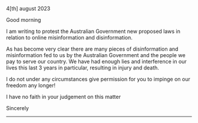 4[th] august 2023

Good morning

I am writing to protest the Australian Government new proposed laws in relation to online
misinformation and disinformation.

As has become very clear there are many pieces of disinformation and misinformation fed to us by
the Australian Government and the people we pay to serve our country. We have had enough lies
and interference in our lives this last 3 years in particular, resulting in injury and death.

I do not under any circumstances give permission for you to impinge on our freedom any longer!

I have no faith in your judgement on this matter

Sincerely


-----

